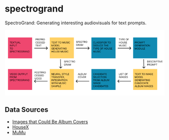 # spectrogrand
SpectroGrand: Generating interesting audiovisuals for text prompts.

![Architecture Diagram](./docs/static/Spectrogrand_Architecture_Diagram.png)

## Data Sources
- [Images that Could Be Album Covers](https://www.kaggle.com/datasets/imreallyjohn/imagesalbumcovers)
- [HouseX](https://github.com/Gariscat/HouseX)
- [MuMu](https://www.upf.edu/web/mtg/mumu)

